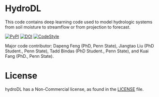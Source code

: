 # HydroDL

This code contains deep learning code used to model hydrologic systems from soil moisture to streamflow or from projection to forecast. 

[![PyPI](https://img.shields.io/pypi/v/hydroDL?color=blue)](https://pypi.org/project/hydroDL/)  [![DOI](https://zenodo.org/badge/DOI/10.5281/zenodo.3993880.svg)](https://doi.org/10.5281/zenodo.3993880) [![CodeStyle](https://img.shields.io/badge/code%20style-Black-black)]()


Major code contributor: Dapeng Feng (PhD, Penn State), Jiangtao Liu (PhD Student., Penn State), Tadd Bindas (PhD Student., Penn State), and Kuai Fang (PhD., Penn State).

# License
hydroDL has a Non-Commercial license, as found in the [LICENSE](https://github.com/mhpi/hydroDL/blob/release/LICENSE) file.
